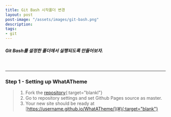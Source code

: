 ```yaml
---
title: Git Bash 시작폴더 변경
layout: post
post-image: "/assets/images/git-bash.png"
description: 
tags:
- git
---
```


##### Git Bash를 설정한 폴더에서 실행되도록 만들어보자.

<br />

---

### Step 1 - Setting up WhatATheme
> 1. Fork the [repository](https://github.com/thedevslot/WhatATheme/tree/master){:target="blankl"}
> 2. Go to repository settings and set Github Pages source as master.
> 3. Your new site should be ready at [https://username.github.io/WhatATheme/](#){:target="blank"}

